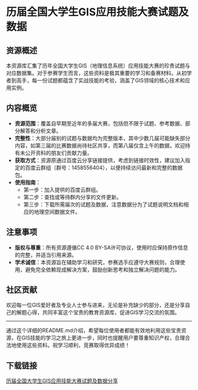 # 历届全国大学生GIS应用技能大赛试题及数据

## 资源概述

本资源库汇集了历年全国大学生GIS（地理信息系统）应用技能大赛的珍贵试题与对应数据集。对于参赛学生而言，这些资料是极其重要的学习和备赛材料。从初学者到高手，每一份试题都蕴含了实战技能的考验，涵盖了GIS领域的核心技术和应用实例。

## 内容概览

- **资源范围**：覆盖自早期至近年的多届大赛，包括但不限于试题、参考数据、部分解答和分析文章。
- **完整性**：大部分届别的试题与数据均为完整版本，其中少数几届可能缺失部分内容，如第三届的比赛数据尚待社区共享，而第八届仅含上午的数据，欢迎持有未公开资料的朋友们贡献力量。
- **获取方式**：资源原通过百度云分享链接提供，考虑到链接时效性，建议加入指定的百度云群组（群号：1458556404），以便持续访问最新和完整的数据包。
- **使用指南**：
  - 第一步：加入提供的百度云群组。
  - 第二步：查找或等待群内分享的文件更新。
  - 第三步：下载所需届次的试题及数据，注意数据分为了试题说明文档和相应的地理空间数据文件。
  
## 注意事项

- **版权与尊重**：所有资源遵循CC 4.0 BY-SA许可协议，使用时应保持原作信息的完整，并适当引用来源。
- **学术诚信**：本资源旨在辅助学习和研究，参赛选手应遵守大赛规则，合理使用，避免完全依赖现成解决方案，鼓励创新思考和独立解决问题的能力。

## 社区贡献

欢迎每一位GIS爱好者及专业人士参与进来，无论是补充缺少的部分，还是分享自己的解题心得，共同丰富这个宝贵的教育资源库，促进GIS学习交流的氛围。

---

通过这个详细的README.md介绍，希望每位使用者都能有效地利用这些宝贵资源，在GIS技能的学习之旅上更进一步，同时也提醒用户要尊重知识产权，合理合法地使用这些资料。祝学习顺利，竞赛取得优异成绩！

## 下载链接

[历届全国大学生GIS应用技能大赛试题及数据分享](https://pan.quark.cn/s/60ffe59bb67f)